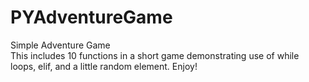 # PYAdventureGame
Simple Adventure Game<br>
This includes 10 functions in a short game demonstrating use of while loops, elif, and a little random element. 
Enjoy!
